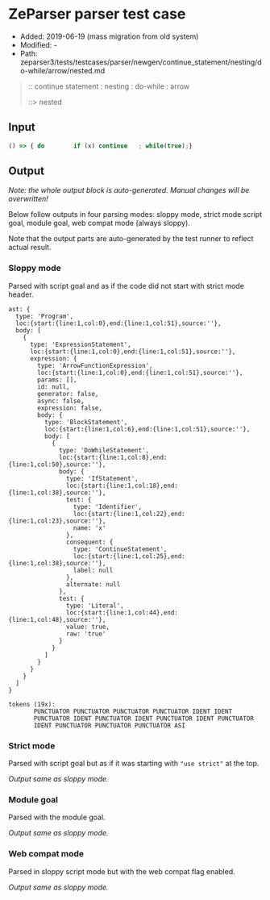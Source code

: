 # ZeParser parser test case

- Added: 2019-06-19 (mass migration from old system)
- Modified: -
- Path: zeparser3/tests/testcases/parser/newgen/continue_statement/nesting/do-while/arrow/nested.md

> :: continue statement : nesting : do-while : arrow
>
> ::> nested

## Input

`````js
() => { do        if (x) continue   ; while(true);}
`````

## Output

_Note: the whole output block is auto-generated. Manual changes will be overwritten!_

Below follow outputs in four parsing modes: sloppy mode, strict mode script goal, module goal, web compat mode (always sloppy).

Note that the output parts are auto-generated by the test runner to reflect actual result.

### Sloppy mode

Parsed with script goal and as if the code did not start with strict mode header.

`````
ast: {
  type: 'Program',
  loc:{start:{line:1,col:0},end:{line:1,col:51},source:''},
  body: [
    {
      type: 'ExpressionStatement',
      loc:{start:{line:1,col:0},end:{line:1,col:51},source:''},
      expression: {
        type: 'ArrowFunctionExpression',
        loc:{start:{line:1,col:0},end:{line:1,col:51},source:''},
        params: [],
        id: null,
        generator: false,
        async: false,
        expression: false,
        body: {
          type: 'BlockStatement',
          loc:{start:{line:1,col:6},end:{line:1,col:51},source:''},
          body: [
            {
              type: 'DoWhileStatement',
              loc:{start:{line:1,col:8},end:{line:1,col:50},source:''},
              body: {
                type: 'IfStatement',
                loc:{start:{line:1,col:18},end:{line:1,col:38},source:''},
                test: {
                  type: 'Identifier',
                  loc:{start:{line:1,col:22},end:{line:1,col:23},source:''},
                  name: 'x'
                },
                consequent: {
                  type: 'ContinueStatement',
                  loc:{start:{line:1,col:25},end:{line:1,col:38},source:''},
                  label: null
                },
                alternate: null
              },
              test: {
                type: 'Literal',
                loc:{start:{line:1,col:44},end:{line:1,col:48},source:''},
                value: true,
                raw: 'true'
              }
            }
          ]
        }
      }
    }
  ]
}

tokens (19x):
       PUNCTUATOR PUNCTUATOR PUNCTUATOR PUNCTUATOR IDENT IDENT
       PUNCTUATOR IDENT PUNCTUATOR IDENT PUNCTUATOR IDENT PUNCTUATOR
       IDENT PUNCTUATOR PUNCTUATOR PUNCTUATOR ASI
`````

### Strict mode

Parsed with script goal but as if it was starting with `"use strict"` at the top.

_Output same as sloppy mode._

### Module goal

Parsed with the module goal.

_Output same as sloppy mode._

### Web compat mode

Parsed in sloppy script mode but with the web compat flag enabled.

_Output same as sloppy mode._
